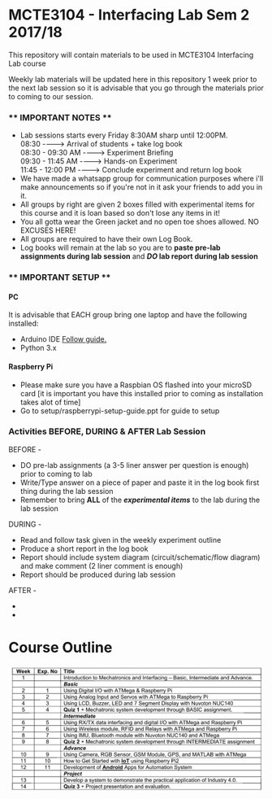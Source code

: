 # MCTE3104 - Interfacing Lab Sem 2 2017/18

This repository will contain materials to be used in MCTE3104 Interfacing Lab course

Weekly lab materials will be updated here in this repository 1 week prior to the next lab session so it is advisable that you go through the materials prior to coming to our session.



### ** IMPORTANT NOTES ** <br />
* Lab sessions starts every Friday 8:30AM sharp until 12:00PM. <br />
08:30            ----> Arrival of students + take log book <br />
08:30 - 09:30 AM ----> Experiment Briefing <br />
09:30 - 11:45 AM ----> Hands-on Experiment <br />
11:45 - 12:00 PM ----> Conclude experiment and return log book
* We have made a whatsapp group for communication purposes where i'll make announcements so if you're not in it ask your friends to add you in it. <br />
* All groups by right are given 2 boxes filled with experimental items for this course and it is loan based so don't lose any items in it! <br />
* You all gotta wear the Green jacket and no open toe shoes allowed. NO EXCUSES HERE! <br />
* All groups are required to have their own Log Book. <br />
* Log books will remain at the lab so you are to **paste pre-lab assignments during lab session** and **_DO_ lab report during lab session** <br />


### ** IMPORTANT SETUP ** <br />
#### PC
It is advisable that EACH group bring one laptop and have the following installed:
* Arduino IDE [Follow guide.](https://github.com/cannedbot/MCTE3104/blob/master/setups/arduino-setup.pptx)<br /> 
* Python 3.x <br />

#### Raspberry Pi
* Please make sure you have a Raspbian OS flashed into your microSD card [it is important you have this installed prior to coming as installation takes alot of time]
* Go to setup/raspberrypi-setup-guide.ppt for guide to setup


### Activities BEFORE, DURING & AFTER Lab Session <br />
BEFORE - <br />
* DO pre-lab assignments (a 3-5 liner answer per question is enough) prior to coming to lab <br />
* Write/Type answer on a piece of paper and paste it in the log book first thing during the lab session <br />
* Remember to bring **ALL** of the **_experimental items_** to the lab during the lab session <br />

DURING - <br />
* Read and follow task given in the weekly experiment outline <br />
* Produce a short report in the log book <br />
* Report should include system diagram (circuit/schematic/flow diagram) and make comment (2 liner comment is enough) <br />
* Report should be produced during lab session <br />

AFTER - <br />
* <br /> 
* <br />



# Course Outline
![Course Outline](https://raw.githubusercontent.com/cannedbot/MCTE3104/master/images/contents.png)
